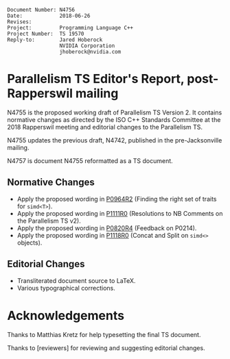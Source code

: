     Document Number: N4756
    Date:            2018-06-26
    Revises:
    Project:         Programming Language C++
    Project Number:  TS 19570
    Reply-to:        Jared Hoberock
                     NVIDIA Corporation
                     jhoberock@nvidia.com

# Parallelism TS Editor's Report, post-Rapperswil mailing 

N4755 is the proposed working draft of Parallelism TS Version 2. It contains normative changes as directed by the ISO C++ Standards Committee at the 2018 Rapperswil meeting and editorial changes to the Parallelism TS.

N4755 updates the previous draft, N4742, published in the pre-Jacksonville mailing.

N4757 is document N4755 reformatted as a TS document.

## Normative Changes

* Apply the proposed wording in [P0964R2](https://wg21.link/P0964R2) (Finding the right set of traits for `simd<T>`).
* Apply the proposed wording in [P1111R0](https://wg21.link/P1111R0) (Resolutions to NB Comments on the Parallelism TS v2).
* Apply the proposed wording in [P0820R4](https://wg21.link/P0820R4) (Feedback on P0214).
* Apply the proposed wording in [P1118R0](https://wg21.link/P1118R0) (Concat and Split on `simd<>` objects).

## Editorial Changes

* Transliterated document source to LaTeX.
* Various typographical corrections.

# Acknowledgements

Thanks to Matthias Kretz for help typesetting the final TS document.

Thanks to [reviewers] for reviewing and suggesting editorial changes.


